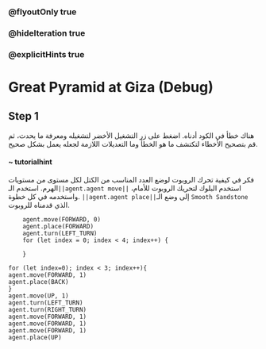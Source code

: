 ### @flyoutOnly true
### @hideIteration true
### @explicitHints true

# Great Pyramid at Giza (Debug)

## Step 1
هناك خطأ في الكود أدناه. اضغط على زر التشغيل الأخضر لتشغيله ومعرفة ما يحدث، ثم قم بتصحيح الأخطاء لتكتشف ما هو الخطأ وما التعديلات اللازمة لجعله يعمل بشكل صحيح.

#### ~ tutorialhint  
فكر في كيفية تحرك الروبوت لوضع العدد المناسب من الكتل لكل مستوى من مستويات الهرم. استخدم الـ``||agent.agent move||`` استخدم البلوك لتحريك الروبوت للأمام، واستخدمه في كل خطوة. ``||agent.agent place||``إلى وضع الـ `Smooth Sandstone` الذي قدمناه للروبوت.

```ghost
    agent.move(FORWARD, 0)
    agent.place(FORWARD)
    agent.turn(LEFT_TURN)
    for (let index = 0; index < 4; index++) {
    	
    }
```
```template
for (let index=0); index < 3; index++){
agent.move(FORWARD, 1)
agent.place(BACK)
}
agent.move(UP, 1)
agent.turn(LEFT_TURN)
agent.turn(RIGHT_TURN)
agent.move(FORWARD, 1)
agent.move(FORWARD, 1)
agent.move(FORWARD, 1)
agent.place(UP)
```
```package
```
